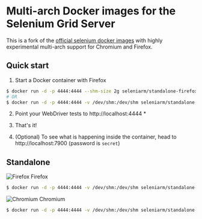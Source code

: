 # Multi-arch Docker images for the Selenium Grid Server

This is a fork of the [official selenium docker images][official] with
highly experimental multi-arch support for Chromium and Firefox.

  [official]: https://github.com/SeleniumHQ/docker-selenium

## Quick start

1. Start a Docker container with Firefox

``` bash
$ docker run -d -p 4444:4444 --shm-size 2g seleniarm/standalone-firefox
# OR
$ docker run -d -p 4444:4444 -v /dev/shm:/dev/shm seleniarm/standalone-firefox
```

2. Point your WebDriver tests to http://localhost:4444 *

3. That's it!

4. (Optional) To see what is happening inside the container, head to http://localhost:7900 (password is `secret`)

## Standalone

![Firefox](https://raw.githubusercontent.com/alrra/browser-logos/main/src/firefox/firefox_24x24.png) Firefox
``` bash
$ docker run -d -p 4444:4444 -v /dev/shm:/dev/shm seleniarm/standalone-firefox
```

![Chromium](https://raw.githubusercontent.com/alrra/browser-logos/main/src/chromium/chromium_24x24.png) Chromium
``` bash
$ docker run -d -p 4444:4444 -v /dev/shm:/dev/shm seleniarm/standalone-chromium
```

